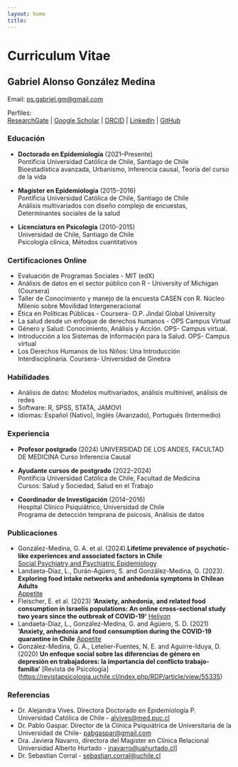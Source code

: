 ```yaml
---
layout: home
title: 
---
```


# Curriculum Vitae

## Gabriel Alonso González Medina

Email: [ps.gabriel.gm@gmail.com](mailto:ps.gabriel.gm@gmail.com)  

Perfiles:  
[ResearchGate](https://www.researchgate.net) | 
[Google Scholar](https://scholar.google.com) | 
[ORCID](https://orcid.org) | 
[LinkedIn](https://www.linkedin.com) | 
[GitHub](https://github.com)

### Educación

* **Doctorado en Epidemiología** (2021–Presente)  
  Pontificia Universidad Católica de Chile, Santiago de Chile  
  Bioestadística avanzada, Urbanismo, Inferencia causal, Teoría del curso de la vida

* **Magíster en Epidemiología** (2015–2016)  
  Pontificia Universidad Católica de Chile, Santiago de Chile  
  Análisis multivariados con diseño complejo de encuestas, Determinantes sociales de la salud

* **Licenciatura en Psicología** (2010–2015)  
  Universidad de Chile, Santiago de Chile  
  Psicología clínica, Métodos cuantitativos

### Certificaciones Online
* Evaluación de Programas Sociales - MIT (edX)
* Análisis de datos en el sector público con R - University of Michigan (Coursera)
* Taller de Conocimiento y manejo de la encuesta CASEN con R.  Núcleo Milenio sobre Movilidad Intergeneracional
* Ética en Políticas Públicas - Coursera- O.P. Jindal Global University
* La salud desde un enfoque de derechos humanos - OPS Campus Virtual
* Género y Salud: Conocimiento, Análisis y Acción. OPS- Campus virtual.
* Introducción a los Sistemas de Información para la Salud. OPS- Campus virtual
* Los Derechos Humanos de los Niños: Una Introducción Interdisciplinaria. Coursera- Universidad de Ginebra

### Habilidades
* Análisis de datos: Modelos multivariados, análisis multinivel, análisis de redes
* Software: R, SPSS, STATA, JAMOVI
* Idiomas: Español (Nativo), Inglés (Avanzado), Portugués (Intermedio)

### Experiencia

* **Profesor postgrado** (2024)
  UNIVERSIDAD DE LOS ANDES, FACULTAD DE MEDICINA
  Curso Inferencia Causal 
* **Ayudante cursos de postgrado** (2022–2024)  
  Pontificia Universidad Católica de Chile, Facultad de Medicina  
  Cursos: Salud y Sociedad, Salud en el Trabajo

* **Coordinador de Investigación** (2014–2016)  
  Hospital Clínico Psiquiátrico, Universidad de Chile  
  Programa de detección temprana de psicosis, Análisis de datos

  

### Publicaciones
* González-Medina, G. A. et al. (2024).**Lifetime prevalence of psychotic-like experiences and associated factors in Chile**   
  [Social Psychiatry and Psychiatric Epidemiology](https://link.springer.com/article/10.1007/s00127-024-02741-y)
* Landaeta-Díaz, L., Durán-Agüero, S. and González-Medina, G. (2023). **Exploring food intake networks and anhedonia symptoms in Chilean Adults**  
  [Appetite](https://pubmed.ncbi.nlm.nih.gov/37704006/)
* Fleischer, E. et al. (2023) **‘Anxiety, anhedonia, and related food consumption in Israelis populations: An online cross-sectional study two years since the outbreak of COVID-19’**
  [Heliyon](https://www.cell.com/heliyon/fulltext/S2405-8440(23)04419-5?_returnURL=https%3A%2F%2Flinkinghub.elsevier.com%2Fretrieve%2Fpii%2FS2405844023044195%3Fshowall%3Dtrue)
* Landaeta-Díaz, L., González-Medina, G. and Agüero, S. D. (2021) **‘Anxiety, anhedonia and food consumption during the COVID-19 quarantine in Chile**
   [Appetite](https://doi.org/10.1016/j.appet.2021.105259)
* González-Medina, G. A., Letelier-Fuentes, N. E. and Aguirre-Iduya, D. (2020)  **Un enfoque social sobre las diferencias de género en depresión en trabajadores: la importancia del conflicto trabajo-familia’**
  [Revista de Psicología] (https://revistapsicologia.uchile.cl/index.php/RDP/article/view/55335)
  

### Referencias
* Dr. Alejandra Vives. Directora Doctorado en Epidemiología P. Universidad Católica de Chile - [alvives@med.puc.cl](mailto:alvives@med.puc.cl)
* Dr. Pablo Gaspar. Director de la Clínica Psiquiátrica de Universitaria de la Universidad de Chile- [pabgaspar@gmail.com](mailto:pabgaspar@gmail.com)
* Dra. Javiera Navarro, directora del Magister en Clínica Relacional Universidad Alberto Hurtado - [jnavarro@uahurtado.cl](mailto:jnavarro@uahurtado.cl)]
* Dr. Sebastian Corral - [sebastian.corral@uchile.cl](mailto:sebastian.corral@uchile.cl)
